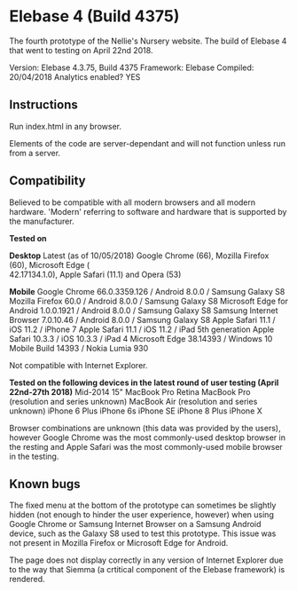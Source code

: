 # Elebase 4 (Build 4375)
The fourth prototype of the Nellie's Nursery website. The build of Elebase 4 that went to testing on April 22nd 2018.

Version: Elebase 4.3.75, Build 4375
Framework: Elebase
Compiled: 20/04/2018
Analytics enabled? YES

## Instructions

Run index.html in any browser.

Elements of the code are server-dependant and will not function unless run from a server.

## Compatibility
Believed to be compatible with all modern browsers and all modern hardware. 'Modern' referring to software and hardware that is supported by the manufacturer. 

**Tested on**

**Desktop**
Latest (as of 10/05/2018) Google Chrome (66), Mozilla Firefox (60), Microsoft Edge (  
42.17134.1.0), Apple Safari (11.1) and Opera (53)

**Mobile**
Google Chrome 66.0.3359.126 / Android 8.0.0 / Samsung Galaxy S8
Mozilla Firefox 60.0 / Android 8.0.0 / Samsung Galaxy S8
Microsoft Edge for Android 1.0.0.1921 / Android 8.0.0 / Samsung Galaxy S8
Samsung Internet Browser 7.0.10.46 / Android 8.0.0 / Samsung Galaxy S8
Apple Safari 11.1 / iOS 11.2 / iPhone 7
Apple Safari 11.1 / iOS 11.2 / iPad 5th generation
Apple Safari 10.3.3 / iOS 10.3.3 / iPad 4
Microsoft Edge 38.14393 / Windows 10 Mobile Build 14393 / Nokia Lumia 930

Not compatible with Internet Explorer.

**Tested on the following devices in the latest round of user testing (April 22nd-27th 2018)**
Mid-2014 15" MacBook Pro Retina
MacBook Pro (resolution and series unknown)
MacBook Air (resolution and series unknown)
iPhone 6 Plus
iPhone 6s
iPhone SE
iPhone 8 Plus
iPhone X

Browser combinations are unknown (this data was provided by the users), however Google Chrome was the most commonly-used desktop browser in the resting and Apple Safari was the most commonly-used mobile browser in the testing. 

## Known bugs

The fixed menu at the bottom of the prototype can sometimes be slightly hidden (not enough to hinder the user experience, however) when using Google Chrome or Samsung Internet Browser on a Samsung Android device, such as the Galaxy S8 used to test this prototype. This issue was not present in Mozilla Firefox or Microsoft Edge for Android. 

The page does not display correctly in any version of Internet Explorer due to the way that Siemma (a crtitical component of the Elebase framework) is rendered. 
